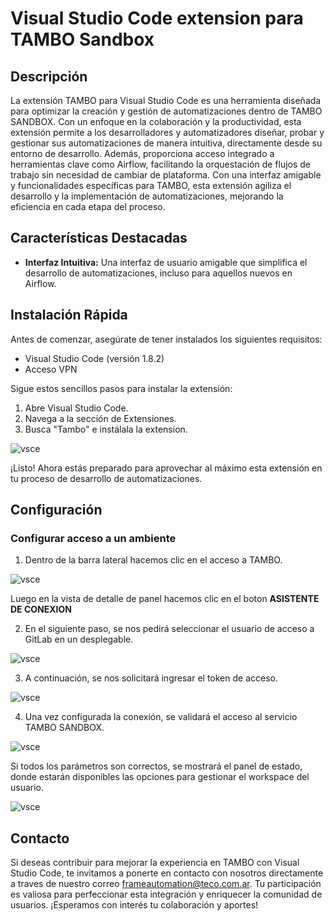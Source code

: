 # Visual Studio Code extension para TAMBO Sandbox


## Descripción

La extensión TAMBO para Visual Studio Code es una herramienta diseñada para optimizar la creación y gestión de automatizaciones dentro de TAMBO SANDBOX. Con un enfoque en la colaboración y la productividad, esta extensión permite a los desarrolladores y automatizadores diseñar, probar y gestionar sus automatizaciones de manera intuitiva, directamente desde su entorno de desarrollo.  Además, proporciona acceso integrado a herramientas clave como Airflow, facilitando la orquestación de flujos de trabajo sin necesidad de cambiar de plataforma. Con una interfaz amigable y funcionalidades específicas para TAMBO, esta extensión agiliza el desarrollo y la implementación de automatizaciones, mejorando la eficiencia en cada etapa del proceso.

## Características Destacadas

- **Interfaz Intuitiva:** Una interfaz de usuario amigable que simplifica el desarrollo de automatizaciones, incluso para aquellos nuevos en Airflow.

## Instalación Rápida

Antes de comenzar, asegúrate de tener instalados los siguientes requisitos:

- Visual Studio Code (versión 1.8.2)
- Acceso VPN

Sigue estos sencillos pasos para instalar la extensión:

1. Abre Visual Studio Code.
2. Navega a la sección de Extensiones.
3. Busca "Tambo" e instálala la extension.

![vsce](https://i.postimg.cc/x1pTZztQ/temp-Image-RXt6tw.avif)

¡Listo! Ahora estás preparado para aprovechar al máximo esta extensión en tu proceso de desarrollo de automatizaciones.

## Configuración

### Configurar acceso a un ambiente

1. Dentro de la barra lateral hacemos clic en el acceso a TAMBO. 

![vsce](https://i.postimg.cc/v80jftBG/temp-Image-XH8-Fe-V.avif)

Luego en la vista de detalle de panel hacemos clic en el boton **ASISTENTE DE CONEXION** 

2. En el siguiente paso, se nos pedirá seleccionar el usuario de acceso a GitLab en un desplegable.

![vsce](https://i.postimg.cc/R0CpW3BW/temp-Imager-KLj-Kh.avif)

3. A continuación, se nos solicitará ingresar el token de acceso.

![vsce](https://i.postimg.cc/NM5NxWLY/temp-Imagep7-Gg-II.avif)

4. Una vez configurada la conexión, se validará el acceso al servicio TAMBO SANDBOX.

![vsce](https://i.postimg.cc/ZKkfrsmt/temp-Imagehp-Dsbp.avif)

Si todos los parámetros son correctos, se mostrará el panel de estado, donde estarán disponibles las opciones para gestionar el workspace del usuario.

![vsce](https://i.postimg.cc/KjTJ6BnH/temp-Imageqxwf-Gk.avif)


## Contacto

Si deseas contribuir para mejorar la experiencia en TAMBO con Visual Studio Code, te invitamos a ponerte en contacto con nosotros directamente a traves de nuestro correo frameautomation@teco.com.ar. Tu participación es valiosa para perfeccionar esta integración y enriquecer la comunidad de usuarios. ¡Esperamos con interés tu colaboración y aportes!





